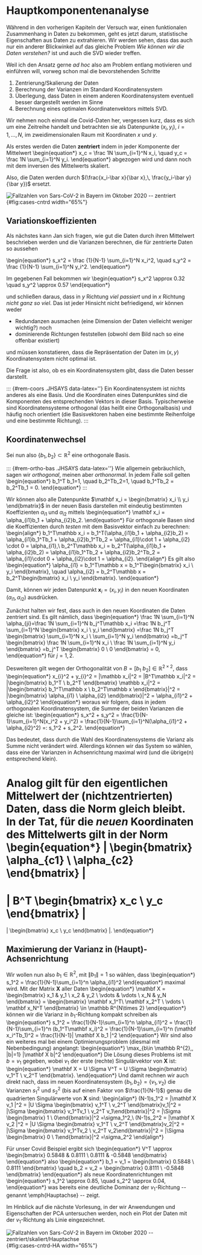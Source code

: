 # Hauptkomponentenanalyse

W&auml;hrend in den vorherigen Kapiteln der Versuch war, einen funktionalen Zusammenhang in Daten zu bekommen, geht es jetzt darum, statistische Eigenschaften aus Daten zu extrahieren. Wir werden sehen, dass das auch nur ein anderer Blickwinkel auf das gleiche Problem *Wie k&ouml;nnen wir die Daten verstehen?* ist und auch die SVD wieder treffen.

Weil ich den Ansatz gerne *ad hoc* also am Problem entlang motivieren und einf&uuml;hren will, vorweg schon mal die bevorstehenden Schritte

1. Zentrierung/Skalierung der Daten
2. Berechnung der Varianzen im Standard Koordinatensystem
3. &Uuml;berlegung, dass Daten in einem anderen Koordinatensystem eventuell besser dargestellt werden im Sinne
4. Berechnung eines optimalen Koordinatenvektors mittels SVD.

Wir nehmen noch einmal die Covid-Daten her, vergessen kurz, dass es sich um eine Zeitreihe handelt und betrachten sie als Datenpunkte $(x_i, y_i)$, $i=1,\dotsc,N$, im zweidimensionalen Raum mit Koordinaten $x$ und $y$. 

Als erstes werden die Daten **zentriert** indem in jeder Komponente der Mittelwert
\begin{equation*}
x_c = \frac 1N \sum_{i=1}^N x_i,
\quad
y_c = \frac 1N \sum_{i=1}^N y_i.
\end{equation*}
abgezogen wird und dann noch mit dem inversen des Mittelwerts skaliert.

Also, die Daten werden durch $(\frac{x_i-\bar x}{\bar x},\, \frac{y_i-\bar y}{\bar y})$ ersetzt.

![Fallzahlen von Sars-CoV-2 in Bayern im Oktober
2020 -- zentriert](bilder/04-covid-cntrd.png){#fig:cases-cntrd width="65%"}

## Variationskoeffizienten

Als n&auml;chstes kann Jan sich fragen, wie gut die Daten durch ihren Mittelwert beschrieben werden und die Varianzen berechnen, die f&uuml;r zentrierte Daten so aussehen

\begin{equation*}
s_x^2 = \frac {1}{N-1} \sum_{i=1}^N x_i^2,
\quad
s_y^2 = \frac {1}{N-1} \sum_{i=1}^N y_i^2.
\end{equation*}

Im gegebenen Fall bekommen wir
\begin{equation*}
s_x^2 \approx 0.32
\quad
s_y^2 \approx  0.57
\end{equation*}
<!--Da der grosse Unterschied eventuell durch die verschiedene Skalierung der Daten herr&uuml;hrt berechnen wir besser die Variationskoeffizienten mittels
\begin{equation*}
\operatorname {VarK}(x) = \frac{\sqrt{s_x^2} }{x_c} \approx 0.56
\quad
\operatorname {VarK}(y) = \frac{\sqrt{s_y^2} }{y_c} \approx 0.76
\end{equation*}-->
und schlie&szlig;en daraus, dass in $y$ Richtung *viel passiert* und in $x$ Richtung *nicht ganz so viel*. Das ist jeder Hinsicht nicht befriedigend, wir k&ouml;nnen weder

 * Redundanzen ausmachen (eine Dimension der Daten vielleicht weniger wichtig?) noch
 * dominierende Richtungen feststellen (obwohl dem Bild nach so eine offenbar existiert)

und m&uuml;ssen konstatieren, dass die Repr&auml;sentation der Daten im $(x,y)$ Koordinatensystem nicht optimal ist. 

Die Frage ist also, ob es ein Koordinatensystem gibt, dass die Daten besser darstellt. 

::: {#rem-coors .JHSAYS data-latex=''}
Ein Koordinatensystem ist nichts anderes als eine Basis. Und die Koordinaten eines Datenpunktes sind die Komponenten des entsprechenden Vektors in dieser Basis. Typischerweise sind Koordinatensysteme orthogonal (das hei&szlig;t eine Orthogonalbasis) und h&auml;ufig noch orientiert (die Basisvektoren haben eine bestimmte Reihenfolge und eine bestimmte Richtung).
:::

## Koordinatenwechsel

Sei nun also $\{b_1,b_2\}\subset \mathbb R^{2}$ eine orthogonale Basis. 

::: {#rem-ortho-bas .JHSAYS data-latex=''}
Wie allgemein gebr&auml;uchlich, sagen wir *orthogonal*, meinen aber *orthonormal*. In jedem Falle soll gelten
\begin{equation*}
b_1^T b_1=1, \quad b_2^Tb_2=1, \quad b_1^Tb_2 = b_2^Tb_1 = 0.
\end{equation*}
:::

Wir k&ouml;nnen also alle Datenpunkte 
$\mathbf x_i = \begin{bmatrix}
x_i \\ y_i
\end{bmatrix}$
in der neuen Basis darstellen mit eindeutig bestimmten Koeffizienten $\alpha_{i1}$ und $\alpha_{i2}$ mittels
\begin{equation*}
\mathbf x_i = \alpha_{i1}b_1 + \alpha_{i2}b_2.
\end{equation*}
F&uuml;r orthogonale Basen sind die Koeffizienten durch *testen* mit dem Basisvektor einfach zu berechnen:
\begin{align*}
b_1^T\mathbb x_i = b_1^T(\alpha_{i1}b_1 + \alpha_{i2}b_2) = \alpha_{i1}b_1^Tb_1 + \alpha_{i2}b_1^Tb_2 = \alpha_{i1}\cdot 1 + \alpha_{i2} \cdot 0 = \alpha_{i1},\\
b_2^T\mathbb x_i = b_2^T(\alpha_{i1}b_1 + \alpha_{i2}b_2) = \alpha_{i1}b_1^Tb_2 + \alpha_{i2}b_2^Tb_2 = \alpha_{i1}\cdot 0 + \alpha_{i2}\cdot 1 = \alpha_{i2}.
\end{align*}
Es gilt also
\begin{equation*}
\alpha_{i1} = b_1^T\mathbb x = b_1^T\begin{bmatrix}
x_i \\ y_i
\end{bmatrix}, \quad
\alpha_{i2} = b_2^T\mathbb x = b_2^T\begin{bmatrix}
x_i \\ y_i
\end{bmatrix}.
\end{equation*}

Damit, k&ouml;nnen wir jeden Datenpunkt $\mathbf x_i=(x_i, y_i)$ in den neuen Koordinaten $(\alpha_{i1}, \alpha_{i2})$ ausdr&uuml;cken.

Zun&auml;chst halten wir fest, dass auch in den neuen Koordinaten die Daten zentriert sind. Es gilt n&auml;mlich, dass
\begin{equation*}
\frac 1N \sum_{i=1}^N \alpha_{ji}=\frac 1N \sum_{i=1}^N b_j^T\mathbb x_i 
=\frac 1N b_j^T \sum_{i=1}^N \begin{bmatrix} x_i \\ y_i \end{bmatrix}
=\frac 1N b_j^T \begin{bmatrix} \sum_{i=1}^N x_i \\ \sum_{i=1}^N y_i \end{bmatrix}
=b_j^T \begin{bmatrix} \frac 1N \sum_{i=1}^N x_i \\ \frac 1N \sum_{i=1}^N y_i \end{bmatrix}
=b_j^T \begin{bmatrix} 0 \\ 0 \end{bmatrix} = 0,
\end{equation*}
f&uuml;r $j=1,2$.

Desweiteren gilt wegen der Orthogonalit&auml;t von $B=[b_1~b_2]\in \mathbb R^{2\times 2}$, dass 
\begin{equation*}
x_{i}^2 + y_{i}^2 = \|\mathbb x_i\|^2 = \|B^T\mathbb x_i\|^2 
= \|\begin{bmatrix} b_1^T \\ b_2^T \end{bmatrix} \mathbb x_i\|^2
= \|\begin{bmatrix} b_1^T\mathbb x \\ b_2^T\mathbb x \end{bmatrix}\|^2
= \|\begin{bmatrix} \alpha_{i1} \\ \alpha_{i2} \end{bmatrix}\|^2
= \alpha_{i1}^2 + \alpha_{i2}^2
\end{equation*}
woraus wir folgern, dass in jedem orthogonalen Koordinatensystem, die Summe der beiden Varianzen die gleiche ist:
\begin{equation*}
s_x^2 + s_y^2 = \frac{1}{N-1}\sum_{i=1}^N(x_i^2 + y_i^2) = \frac{1}{N-1}\sum_{i=1}^N(\alpha_{i1}^2 + \alpha_{i2}^2) =: s_1^2 + s_2^2.
\end{equation*}

Das bedeutet, dass durch die Wahl des Koordinatensystems die Varianz als Summe nicht ver&auml;ndert wird. Allerdings k&ouml;nnen wir das System so w&auml;hlen, dass eine der Varianzen in Achsenrichtung maximal wird (und die &uuml;brige(n) entsprechend klein).

Analog gilt f&uuml;r den eigentlichen Mittelwert der (nichtzentrierten) Daten, dass die Norm gleich bleibt. In der Tat, f&uuml;r die *neuen* Koordinaten des Mittelwerts gilt in der Norm
\begin{equation*}
\|
\begin{bmatrix}
\alpha_{c1} \\ \alpha_{c2}
\end{bmatrix}
\|
=
\|
B^T
\begin{bmatrix}
x_c \\ y_c
\end{bmatrix}
\|
=
\|
\begin{bmatrix}
x_c \\ y_c
\end{bmatrix}
\|.
\end{equation*}

## Maximierung der Varianz in (Haupt)-Achsenrichtung

Wir wollen nun also $b_1\in \mathbb R^{2}$, mit $\|b_1\|=1$ so w&auml;hlen, dass 
\begin{equation*}
s_1^2 = \frac{1}{N-1}\sum_{i=1}^n \alpha_{i1}^2
\end{equation*}
maximal wird. Mit der Matrix $\mathbf X$ aller Daten
\begin{equation*}
\mathbf X = \begin{bmatrix}
x_1 & y_1 \\ x_2 & y_2 \\ \vdots & \vdots \\ x_N & y_N
\end{bmatrix} = 
\begin{bmatrix}
\mathbf x_1^T\\ \mathbf x_2^T  \\  \vdots \\ \mathbf x_N^T
\end{bmatrix} 
\in \mathbb R^{N\times 2}
\end{equation*}
k&ouml;nnen wir die Varianz in $b_1$-Richtung kompakt schreiben als
\begin{equation*}
s_1^2 = \frac{1}{N-1}\sum_{i=1}^n \alpha_{i1}^2
= \frac{1}{N-1}\sum_{i=1}^n (b_1^T\mathbf x_i)^2
= \frac{1}{N-1}\sum_{i=1}^n (\mathbf x_i^Tb_1)^2
= \frac{1}{N-1}\| \mathbf X b_1 \|^2
\end{equation*}
Wir sind also ein weiteres mal bei einem Optimierungsproblem (diesmal mit Nebenbedingung) angelangt:
\begin{equation*}
\max_{b\in \mathbb R^{2},\, \|b\|=1} \|\mathbf X b\|^2
\end{equation*}
Die L&ouml;sung dieses Problems ist mit $b=v_1$ gegeben, wobei $v_1$ der erste (rechte) Singul&auml;rvektor von $\mathbf X$ ist:
\begin{equation*}
\mathbf X = U \Sigma V^T = U \Sigma \begin{bmatrix}
v_1^T \\ v_2^T
\end{bmatrix}.
\end{equation*}
Und damit rechnen wir auch direkt nach, dass im neuen Koordinatensystem $\{b_1, b_2\}=\{v_1, v_2\}$ die Varianzen $s_1^2$ und $s_2^2$ (bis auf einen Faktor von $\frac{1}{N-1}$) genau die quadrierten Singul&auml;rwerte von $\mathbf X$ sind:
\begin{align*}
(N-1)s_1^2 
= \|\mathbf X v_1 \|^2 = \|U \Sigma \begin{bmatrix} v_1^T \\ v_2^T \end{bmatrix}v_1\|^2
= \|\Sigma \begin{bmatrix} v_1^Tv_1 \\ v_2^T v_1\end{bmatrix}\|^2
=  \|\Sigma \begin{bmatrix} 1 \\  0\end{bmatrix}\|^2
=\sigma_1^2,\\
(N-1)s_2^2 
= \|\mathbf X v_2 \|^2 = \|U \Sigma \begin{bmatrix} v_1^T \\ v_2^T \end{bmatrix}v_2\|^2
= \|\Sigma \begin{bmatrix} v_1^Tv_2 \\ v_2^T v_2\end{bmatrix}\|^2
=  \|\Sigma \begin{bmatrix} 0 \\  1\end{bmatrix}\|^2
=\sigma_2^2
\end{align*}

F&uuml;r unser Covid Beispiel ergibt sich
\begin{equation*}
V^T \approx
\begin{bmatrix}
0.5848 &  0.8111 \\
0.8111 & -0.5848
\end{bmatrix}
\end{equation*}
also 
\begin{equation*}
b_1 = v_1 = \begin{bmatrix}
0.5848 \\  0.8111 
\end{bmatrix}
\quad
b_2 = v_2 = \begin{bmatrix}
0.8111 \\ -0.5848
\end{bmatrix}
\end{equation*}
als neue Koordinatenrichtungen mit 
\begin{equation*}
s_1^2 \approx 0.85, \quad s_2^2 \approx 0.04,
\end{equation*}
was bereits eine deutliche Dominanz der $v_1$-Richtung -- genannt \emph{Hauptachse} -- zeigt.

Im Hinblick auf die n&auml;chste Vorlesung, in der wir Anwendungen und Eigenschaften der PCA untersuchen werden, noch ein Plot der Daten mit der $v_1$-Richtung als Linie eingezeichnet.


![Fallzahlen von Sars-CoV-2 in Bayern im Oktober
2020 -- zentriert/skaliert/Hauptachse](bilder/04-covid-cntrd-HA.png){#fig:cases-cntrd-HA width="65%"}
